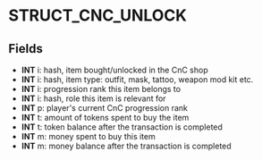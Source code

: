 # STRUCT_CNC_UNLOCK

## Fields
* **INT** i: hash, item bought/unlocked in the CnC shop
* **INT** i: hash, item type: outfit, mask, tattoo, weapon mod kit etc.
* **INT** i: progression rank this item belongs to
* **INT** i: hash, role this item is relevant for
* **INT** p: player's current CnC progression rank
* **INT** t: amount of tokens spent to buy the item
* **INT** t: token balance after the transaction is completed
* **INT** m: money spent to buy this item
* **INT** m: money balance after the transaction is completed